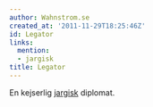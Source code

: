 ```yaml
---
author: Wahnstrom.se
created_at: '2011-11-29T18:25:46Z'
id: Legator
links:
  mention:
  - jargisk
title: Legator
---
```


En kejserlig [jargisk] diplomat.

  [jargisk]: jargisk